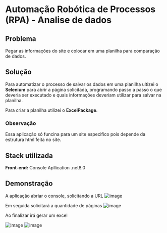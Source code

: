 # Automação Robótica de Processos (RPA) - Analise de dados

## Problema
Pegar as informações do site e colocar em uma planilha para comparação de dados. 

## Solução 
Para automatizar o processo de salvar os dados em uma planilha ultizei o **Selenium** para abrir a página solicitada, programando passo a passo o que deveria ser executado e quais informações deveriam utilizar para salvar na planilha. 

Para criar a planilha utilizei o **ExcelPackage**.

### Observação
Essa aplicação só funcina para um site especifico pois depende da estrutura html feita no site. 

## Stack utilizada

**Front-end:** Console Apllication .net8.0



## Demonstração

A aplicação abriar o console, solicitando a URL 
![image](https://github.com/user-attachments/assets/c7b10880-e9ee-451c-a561-dc19475f490f)

Em seguida solicitará a quantidade de páginas 
![image](https://github.com/user-attachments/assets/0533946f-0d83-4136-b8c7-2753e5f61729)

Ao finalizar irá gerar um excel

![image](https://github.com/user-attachments/assets/af7a81b5-1e88-403c-b502-fe147630fdbd)
![image](https://github.com/user-attachments/assets/72cda5be-e834-4111-8523-fbab78801ced)


